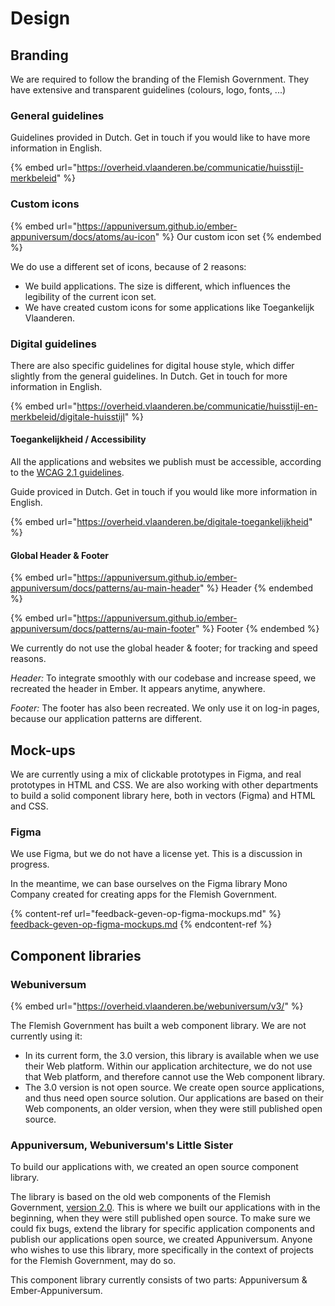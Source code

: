 # Design

## Branding

We are required to follow the branding of the Flemish Government. They have extensive and transparent guidelines (colours, logo, fonts, ...)

### General guidelines&#x20;

Guidelines provided in Dutch. Get in touch if you would like to have more information in English.

{% embed url="https://overheid.vlaanderen.be/communicatie/huisstijl-merkbeleid" %}

### Custom icons

{% embed url="https://appuniversum.github.io/ember-appuniversum/docs/atoms/au-icon" %}
Our custom icon set
{% endembed %}

We do use a different set of icons, because of 2 reasons:

* We build applications. The size is different, which influences the legibility of the current icon set.
* We have created custom icons for some applications like Toegankelijk Vlaanderen.

### Digital guidelines

There are also specific guidelines for digital house style, which differ slightly from the general guidelines. In Dutch. Get in touch for more information in English.

{% embed url="https://overheid.vlaanderen.be/communicatie/huisstijl-en-merkbeleid/digitale-huisstijl" %}

#### Toegankelijkheid / Accessibility

All the applications and websites we publish must be accessible, according to the [WCAG 2.1 guidelines](https://www.w3.org/TR/WCAG21/).

Guide proviced in Dutch. Get in touch if you would like more information in English.

{% embed url="https://overheid.vlaanderen.be/digitale-toegankelijkheid" %}

#### Global Header & Footer

{% embed url="https://appuniversum.github.io/ember-appuniversum/docs/patterns/au-main-header" %}
Header
{% endembed %}

{% embed url="https://appuniversum.github.io/ember-appuniversum/docs/patterns/au-main-footer" %}
Footer
{% endembed %}

We currently do not use the global header & footer; for tracking and speed reasons.

_Header:_ To integrate smoothly with our codebase and increase speed, we recreated the header in Ember. It appears anytime, anywhere.

_Footer:_ The footer has also been recreated. We only use it on log-in pages, because our application patterns are different.

## Mock-ups

We are currently using a mix of clickable prototypes in Figma, and real prototypes in HTML and CSS. We are also working with other departments to build a solid component library here, both in vectors (Figma) and HTML and CSS.

### Figma

We use Figma, but we do not have a license yet. This is a discussion in progress.

In the meantime, we can base ourselves on the Figma library Mono Company created for creating apps for the Flemish Government.

{% content-ref url="feedback-geven-op-figma-mockups.md" %}
[feedback-geven-op-figma-mockups.md](feedback-geven-op-figma-mockups.md)
{% endcontent-ref %}

## Component libraries

### Webuniversum

{% embed url="https://overheid.vlaanderen.be/webuniversum/v3/" %}

The Flemish Government has built a web component library. We are not currently using it:

* In its current form, the 3.0 version, this library is available when we use their Web platform. Within our application architecture, we do not use that Web platform, and therefore cannot use the Web component library.
* The 3.0 version is not open source. We create open source applications, and thus need open source solution. Our applications are based on their Web components, an older version, when they were still published open source.

### Appuniversum, Webuniversum's Little Sister

To build our applications with, we created an open source component library.

The library is based on the old web components of the Flemish Government, [version 2.0](https://overheid.vlaanderen.be/webuniversum/webcomponenten-versie-2). This is where we built our applications with in the beginning, when they were still published open source. To make sure we could fix bugs, extend the library for specific application components and publish our applications open source, we created Appuniversum. Anyone who wishes to use this library, more specifically in the context of projects for the Flemish Government, may do so.

&#x20;This component library currently consists of two parts: Appuniversum & Ember-Appuniversum.

